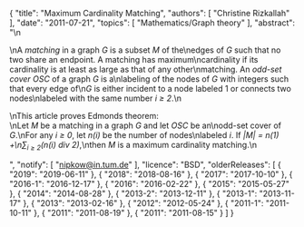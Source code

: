 {
    "title": "Maximum Cardinality Matching",
    "authors": [
        "Christine Rizkallah"
    ],
    "date": "2011-07-21",
    "topics": [
        "Mathematics/Graph theory"
    ],
    "abstract": "\n<p>\nA <em>matching</em> in a graph <i>G</i> is a subset <i>M</i> of the\nedges of <i>G</i> such that no two share an endpoint. A matching has maximum\ncardinality if its cardinality is at least as large as that of any other\nmatching. An <em>odd-set cover</em> <i>OSC</i> of a graph <i>G</i> is a\nlabeling of the nodes of <i>G</i> with integers such that every edge of\n<i>G</i> is either incident to a node labeled 1 or connects two nodes\nlabeled with the same number <i>i &ge; 2</i>.\n</p><p>\nThis article proves Edmonds theorem:<br>\nLet <i>M</i> be a matching in a graph <i>G</i> and let <i>OSC</i> be an\nodd-set cover of <i>G</i>.\nFor any <i>i &ge; 0</i>, let <var>n(i)</var> be the number of nodes\nlabeled <i>i</i>. If <i>|M| = n(1) +\n&sum;<sub>i &ge; 2</sub>(n(i) div 2)</i>,\nthen <i>M</i> is a maximum cardinality matching.\n</p>",
    "notify": [
        "nipkow@in.tum.de"
    ],
    "licence": "BSD",
    "olderReleases": [
        {
            "2019": "2019-06-11"
        },
        {
            "2018": "2018-08-16"
        },
        {
            "2017": "2017-10-10"
        },
        {
            "2016-1": "2016-12-17"
        },
        {
            "2016": "2016-02-22"
        },
        {
            "2015": "2015-05-27"
        },
        {
            "2014": "2014-08-28"
        },
        {
            "2013-2": "2013-12-11"
        },
        {
            "2013-1": "2013-11-17"
        },
        {
            "2013": "2013-02-16"
        },
        {
            "2012": "2012-05-24"
        },
        {
            "2011-1": "2011-10-11"
        },
        {
            "2011": "2011-08-19"
        },
        {
            "2011": "2011-08-15"
        }
    ]
}